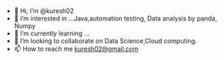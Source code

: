 - 👋 Hi, I’m @kuresh02
- 👀 I’m interested in ...Java,automation testing, Data analysis by panda, Numpy
- 🌱 I’m currently learning ...
- 💞️ I’m looking to collaborate on Data Science,Cloud computing.
- 📫 How to reach me kuresh02@gmail.com
<!---
kuresh02/kuresh02 is a ✨ special ✨ repository because its `README.md` (this file) appears on your GitHub profile.
You can click the Preview link to take a look at your changes.
--->
